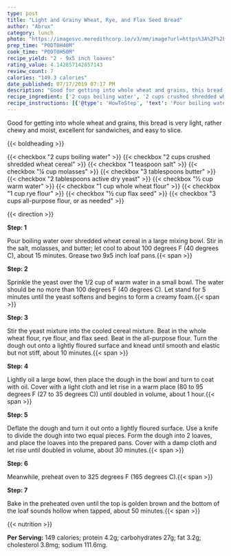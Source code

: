 ```yaml
---
type: post
title: "Light and Grainy Wheat, Rye, and Flax Seed Bread"
author: "Abrux"
category: lunch
photo: "https://imagesvc.meredithcorp.io/v3/mm/image?url=https%3A%2F%2Fimages.media-allrecipes.com%2Fuserphotos%2F437389.jpg"
prep_time: "P0DT0H40M"
cook_time: "P0DT0H50M"
recipe_yield: "2 - 9x5 inch loaves"
rating_value: 4.142857142857143
review_count: 7
calories: "149.3 calories"
date_published: 07/17/2019 07:17 PM
description: "Good for getting into whole wheat and grains, this bread is very light, rather chewy and moist, excellent for sandwiches, and easy to slice."
recipe_ingredient: ['2 cups boiling water', '2 cups crushed shredded wheat cereal', '1 teaspoon salt', '¼ cup molasses', '3 tablespoons butter', '2 tablespoons active dry yeast', '½ cup warm water', '1 cup whole wheat flour', '1 cup rye flour', '½ cup flax seed', '3 cups all-purpose flour, or as needed']
recipe_instructions: [{'@type': 'HowToStep', 'text': 'Pour boiling water over shredded wheat cereal in a large mixing bowl. Stir in the salt, molasses, and butter; let cool to about 100 degrees F (40 degrees C), about 15 minutes. Grease two 9x5 inch loaf pans.\n'}, {'@type': 'HowToStep', 'text': 'Sprinkle the yeast over the 1/2 cup of warm water in a small bowl. The water should be no more than 100 degrees F (40 degrees C). Let stand for 5 minutes until the yeast softens and begins to form a creamy foam.\n'}, {'@type': 'HowToStep', 'text': 'Stir the yeast mixture into the cooled cereal mixture. Beat in the whole wheat flour, rye flour, and flax seed. Beat in the all-purpose flour. Turn the dough out onto a lightly floured surface and knead until smooth and elastic but not stiff, about 10 minutes.\n'}, {'@type': 'HowToStep', 'text': 'Lightly oil a large bowl, then place the dough in the bowl and turn to coat with oil. Cover with a light cloth and let rise in a warm place (80 to 95 degrees F (27 to 35 degrees C)) until doubled in volume, about 1 hour.\n'}, {'@type': 'HowToStep', 'text': 'Deflate the dough and turn it out onto a lightly floured surface. Use a knife to divide the dough into two equal pieces. Form the dough into 2 loaves, and place the loaves into the prepared pans. Cover with a damp cloth and let rise until doubled in volume, about 30 minutes.\n'}, {'@type': 'HowToStep', 'text': 'Meanwhile, preheat oven to 325 degrees F (165 degrees C).\n'}, {'@type': 'HowToStep', 'text': 'Bake in the preheated oven until the top is golden brown and the bottom of the loaf sounds hollow when tapped, about 50 minutes.\n'}]
---
```


Good for getting into whole wheat and grains, this bread is very light, rather chewy and moist, excellent for sandwiches, and easy to slice. 

{{< boldheading >}}

{{< checkbox "2 cups boiling water" >}}
{{< checkbox "2 cups crushed shredded wheat cereal" >}}
{{< checkbox "1 teaspoon salt" >}}
{{< checkbox "¼ cup molasses" >}}
{{< checkbox "3 tablespoons butter" >}}
{{< checkbox "2 tablespoons active dry yeast" >}}
{{< checkbox "½ cup warm water" >}}
{{< checkbox "1 cup whole wheat flour" >}}
{{< checkbox "1 cup rye flour" >}}
{{< checkbox "½ cup flax seed" >}}
{{< checkbox "3 cups all-purpose flour, or as needed" >}}


{{< direction >}}

**Step: 1**

Pour boiling water over shredded wheat cereal in a large mixing bowl. Stir in the salt, molasses, and butter; let cool to about 100 degrees F (40 degrees C), about 15 minutes. Grease two 9x5 inch loaf pans.{{< span >}}

**Step: 2**

Sprinkle the yeast over the 1/2 cup of warm water in a small bowl. The water should be no more than 100 degrees F (40 degrees C). Let stand for 5 minutes until the yeast softens and begins to form a creamy foam.{{< span >}}

**Step: 3**

Stir the yeast mixture into the cooled cereal mixture. Beat in the whole wheat flour, rye flour, and flax seed. Beat in the all-purpose flour. Turn the dough out onto a lightly floured surface and knead until smooth and elastic but not stiff, about 10 minutes.{{< span >}}

**Step: 4**

Lightly oil a large bowl, then place the dough in the bowl and turn to coat with oil. Cover with a light cloth and let rise in a warm place (80 to 95 degrees F (27 to 35 degrees C)) until doubled in volume, about 1 hour.{{< span >}}

**Step: 5**

Deflate the dough and turn it out onto a lightly floured surface. Use a knife to divide the dough into two equal pieces. Form the dough into 2 loaves, and place the loaves into the prepared pans. Cover with a damp cloth and let rise until doubled in volume, about 30 minutes.{{< span >}}

**Step: 6**

Meanwhile, preheat oven to 325 degrees F (165 degrees C).{{< span >}}

**Step: 7**

Bake in the preheated oven until the top is golden brown and the bottom of the loaf sounds hollow when tapped, about 50 minutes.{{< span >}}

{{< nutrition >}}

**Per Serving:** 149 calories; protein 4.2g; carbohydrates 27g; fat 3.2g; cholesterol 3.8mg; sodium 111.6mg.